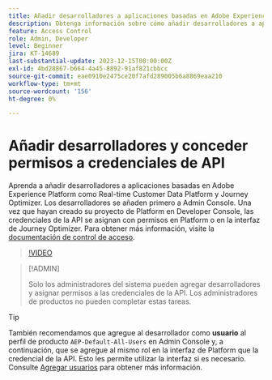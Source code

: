 ```yaml
---
title: Añadir desarrolladores a aplicaciones basadas en Adobe Experience Platform
description: Obtenga información sobre cómo añadir desarrolladores a aplicaciones basadas en Adobe Experience Platform y conceder permisos a credenciales de API
feature: Access Control
role: Admin, Developer
level: Beginner
jira: KT-14689
last-substantial-update: 2023-12-15T00:00:00Z
exl-id: 4bd28867-b664-4a45-8892-91af821cbbcc
source-git-commit: eae0910e2475ce20f7afd289005b6a8869eaa210
workflow-type: tm+mt
source-wordcount: '156'
ht-degree: 0%

---
```


# Añadir desarrolladores y conceder permisos a credenciales de API

Aprenda a añadir desarrolladores a aplicaciones basadas en Adobe Experience Platform como Real-time Customer Data Platform y Journey Optimizer. Los desarrolladores se añaden primero a Admin Console. Una vez que hayan creado su proyecto de Platform en Developer Console, las credenciales de la API se asignan con permisos en Platform o en la interfaz de Journey Optimizer. Para obtener más información, visite la [documentación de control de acceso](https://experienceleague.adobe.com/docs/experience-platform/access-control/home.html?lang=es).

>[!VIDEO](https://video.tv.adobe.com/v/3426407?learn=on)

>[!ADMIN]
>
>Solo los administradores del sistema pueden agregar desarrolladores y asignar permisos a las credenciales de la API. Los administradores de productos no pueden completar estas tareas.

>[!TIP]
>
>También recomendamos que agregue al desarrollador como **usuario** al perfil de producto `AEP-Default-All-Users` en Admin Console y, a continuación, que se agregue al mismo rol en la interfaz de Platform que la credencial de la API. Esto les permite utilizar la interfaz si es necesario. Consulte [Agregar usuarios](add-users.md) para obtener más información.
